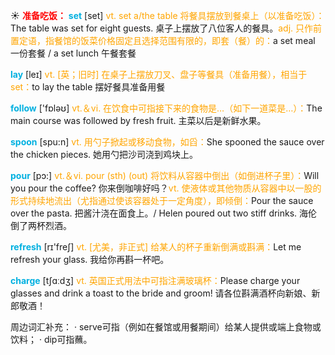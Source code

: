 ☀ <font color="red">**准备吃饭：**</font>
<font color="sky blue">**set**</font> [set] 
<font color="orange">vt. set a/the table 将餐具摆放到餐桌上（以准备吃饭）：</font>The table was set for eight guests. 桌子上摆放了八位客人的餐具。<font color="orange">adj. 只作前置定语，指餐馆的饭菜价格固定且选择范围有限的，即套（餐）的：</font>a set meal 一份套餐 / a set lunch 午餐套餐

<font color="sky blue">**lay**</font> [leɪ] 
<font color="orange">vt. [英；旧时] 在桌子上摆放刀叉、盘子等餐具（准备用餐），相当于set：</font>to lay the table 摆好餐具准备用餐

<font color="sky blue">**follow**</font> ['fɒləʊ] 
<font color="orange">vt.＆vi. 在饮食中可指接下来的食物是…（如下一道菜是…）：</font>The main course was followed by fresh fruit. 主菜以后是新鲜水果。

<font color="sky blue">**spoon**</font> [spu:n] 
<font color="orange">vt. 用勺子掀起或移动食物，如舀：</font>She spooned the sauce over the chicken pieces. 她用勺把沙司浇到鸡块上。

<font color="sky blue">**pour**</font> [pɔ:] 
<font color="orange">vt.＆vi. pour (sth) (out) 将饮料从容器中倒出（如倒进杯子里）：</font>Will you pour the coffee? 你来倒咖啡好吗？<font color="orange">vt. 使液体或其他物质从容器中以一股的形式持续地流出（尤指通过使该容器处于一定角度），即倾倒：</font>Pour the sauce over the pasta. 把酱汁浇在面食上。/ Helen poured out two stiff drinks. 海伦倒了两杯烈酒。

<font color="sky blue">**refresh**</font> [rɪ'freʃ] 
<font color="orange">vt. [尤美，非正式] 给某人的杯子重新倒满或斟满：</font>Let me refresh your glass. 我给你再斟一杯吧。

<font color="sky blue">**charge**</font> [tʃɑːdӡ] 
<font color="orange">vt. 英国正式用法中可指注满玻璃杯：</font>Please charge your glasses and drink a toast to the bride and groom! 请各位斟满酒杯向新娘、新郎敬酒！

周边词汇补充：
· serve可指（例如在餐馆或用餐期间）给某人提供或端上食物或饮料；
· dip可指蘸。
